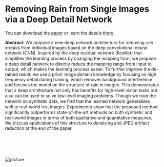 # Removing Rain from Single Images via a Deep Detail Network

You can download the [paper](http://smartdsp.xmu.edu.cn/memberpdf/fuxueyang/cvpr2017/cvpr2017.pdf) or learn the details [there](http://smartdsp.xmu.edu.cn/cvpr2017.html)

<strong>Abstract</strong>: We propose a new deep network architecture for removing rain streaks from individual images based on the deep convolutional neural network (CNN). Inspired by the deep residual network (ResNet) that simpliﬁes the learning process by changing the mapping form, we propose a deep detail network to directly reduce the mapping range from input to output, which makes the learning process easier. To further improve the de-rained result, we use a priori image domain knowledge by focusing on high frequency detail during training, which removes background interference and focuses the model on the structure of rain in images. This demonstrates that a deep architecture not only has beneﬁts for high-level vision tasks but also can be used to solve low-level imaging problems. Though we train the network on synthetic data, we ﬁnd that the learned network generalizes well to real-world test images. Experiments show that the proposed method signiﬁcantly outperforms state-of-the-art methods on both synthetic and real-world images in terms of both qualitative and quantitative measures. We discuss applications of this structure to denoising and JPEG artifact reduction at the end of the paper.
<br>
<br>
<br>
<br>
<br>
<br>
![picture](http://smartdsp.xmu.edu.cn/memberpdf/fuxueyang/cvpr2017/1.JPG)
